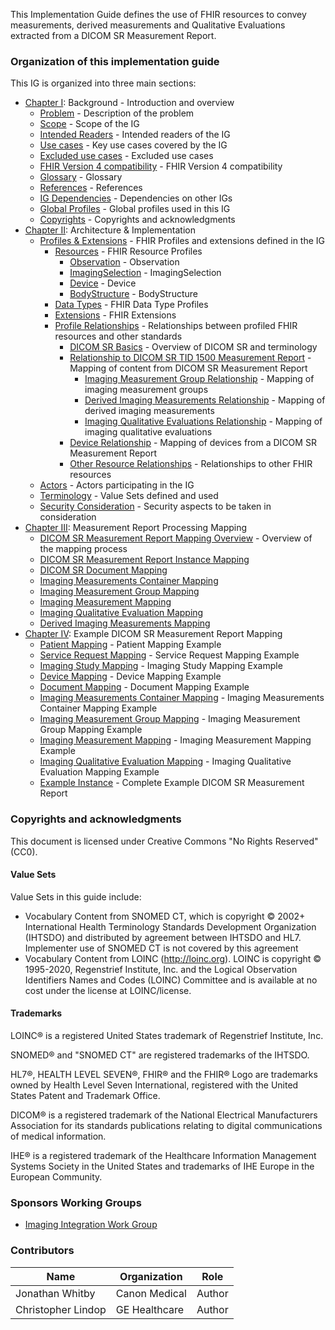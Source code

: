 This Implementation Guide defines the use of FHIR resources to convey measurements, derived measurements and  Qualitative Evaluations extracted from a DICOM SR Measurement Report.

### Organization of this implementation guide

This IG is organized into three main sections:

* [Chapter I](background.html): Background - Introduction and overview
    * [Problem](background.html#problem) - Description of the problem
    * [Scope](background.html#scope) - Scope of the IG
    * [Intended Readers](background.html#intended-readers) - Intended readers of the IG
    * [Use cases](background.html#use-cases) - Key use cases covered by the IG
    * [Excluded use cases](background.html#excluded-use-cases) - Excluded use cases
    * [FHIR Version 4 compatibility](background.html#fhir-version-4-compatibility) - FHIR Version 4 compatibility
    * [Glossary](background.html#glossary) - Glossary
    * [References](background.html#references) - References
    * [IG Dependencies](background.html#ig-dependencies) - Dependencies on other IGs
    * [Global Profiles](background.html#global-profiles) - Global profiles used in this IG
    * [Copyrights](background.html#copyrights) - Copyrights and acknowledgments
* [Chapter II](architecture.html): Architecture & Implementation
    * [Profiles & Extensions](architecture.html#profiles--extensions) - FHIR Profiles and extensions defined in the IG
      * [Resources](architecture.html#resource-profiles) - FHIR Resource Profiles
        * [Observation](architecture.html#observation) - Observation
        * [ImagingSelection](architecture.html#imagingselection) - ImagingSelection
        * [Device](architecture.html#device) - Device
        * [BodyStructure](architecture.html#bodystructure) - BodyStructure
      * [Data Types](architecture.html#supporting-datatype-profiles) - FHIR Data Type Profiles
      * [Extensions](architecture.html#supporting-extensions) - FHIR Extensions
      * [Profile Relationships](architecture.html#profile-relationships) - Relationships between profiled FHIR resources and other standards
        * [DICOM SR Basics](architecture.html#dicom-sr-basics) - Overview of DICOM SR and terminology
        * [Relationship to DICOM SR TID 1500 Measurement Report](architecture.html#relationship-to-dicom-sr-tid-1500-measurement-report) - Mapping of content from DICOM SR Measurement Report
          * [Imaging Measurement Group Relationship](architecture.html#imaging-measurement-group-relationship) - Mapping of imaging measurement groups
          * [Derived Imaging Measurements Relationship](architecture.html#derived-imaging-measurements-relationship) - Mapping of derived imaging measurements
          * [Imaging Qualitative Evaluations Relationship](architecture.html#imaging-qualitative-evaluations-relationship) - Mapping of imaging qualitative evaluations
        * [Device Relationship](architecture.html#device-relationship) - Mapping of devices from a DICOM SR Measurement Report
        * [Other Resource Relationships](architecture.html#other-resource-relationships) - Relationships to other FHIR resources
    * [Actors](architecture.html#actors) - Actors participating in the IG
    * [Terminology](architecture.html#terminology) - Value Sets defined and used
    * [Security Consideration](architecture.html#security-consideration) - Security aspects to be taken in consideration
* [Chapter III](mapping.html): Measurement Report Processing Mapping
    * [DICOM SR Measurement Report Mapping Overview](mapping.html#dicom-sr-measurement-report-mapping-overview) - Overview of the mapping process
    * [DICOM SR Measurement Report Instance Mapping](mapping.html#dicom-sr-measurement-report-instance-mapping)
    * [DICOM SR Document Mapping](mapping.html#document-ie-mapping)
    * [Imaging Measurements Container Mapping](mapping.html#imaging-measurements-container-mapping)
    * [Imaging Measurement Group Mapping](mapping.html#imaging-measurement-group-mapping)
    * [Imaging Measurement Mapping](mapping.html#imaging-measurement-mapping)
    * [Imaging Qualitative Evaluation Mapping](mapping.html#imaging-qualitative-evaluation-mapping)
    * [Derived Imaging Measurements Mapping](mapping.html#derived-imaging-measurement-mapping)
* [Chapter IV](example.html): Example DICOM SR Measurement Report Mapping
    * [Patient Mapping](example.html#example-patient-mapping) - Patient Mapping Example
    * [Service Request Mapping](example.html#example-service-request-mapping) - Service Request Mapping Example
    * [Imaging Study Mapping](example.html#example-imaging-study-mapping) - Imaging Study Mapping Example
    * [Device Mapping](example.html#example-device-mapping) - Device Mapping Example
    * [Document Mapping](example.html#example-document-mapping) - Document Mapping Example
    * [Imaging Measurements Container Mapping](example.html#example-imaging-measurement-container-mapping) - Imaging Measurements Container Mapping Example
    * [Imaging Measurement Group Mapping](example.html#example-imaging-measurement-group-mapping) - Imaging Measurement Group Mapping Example
    * [Imaging Measurement Mapping](example.html#example-imaging-measurement-mapping) - Imaging Measurement Mapping Example
    * [Imaging Qualitative Evaluation Mapping](example.html#example-imaging-qualitative-evaluation-mapping) - Imaging Qualitative Evaluation Mapping Example
    * [Example Instance](example.html#example-measurement-report) - Complete Example DICOM SR Measurement Report

### Copyrights and acknowledgments

This document is licensed under Creative Commons "No Rights Reserved" (CC0).

#### Value Sets
Value Sets in this guide include:

* Vocabulary Content from SNOMED CT, which is copyright © 2002+ International Health Terminology Standards Development Organization (IHTSDO) and distributed by agreement between IHTSDO and HL7. Implementer use of SNOMED CT is not covered by this agreement
* Vocabulary Content from LOINC (http://loinc.org). LOINC is copyright © 1995-2020, Regenstrief Institute, Inc. and the Logical Observation Identifiers Names and Codes (LOINC) Committee and is available at no cost under the license at LOINC/license.

#### Trademarks
LOINC® is a registered United States trademark of Regenstrief Institute, Inc.

SNOMED® and "SNOMED CT" are registered trademarks of the IHTSDO.

HL7®, HEALTH LEVEL SEVEN®, FHIR® and the FHIR® Logo are trademarks owned by Health Level Seven International, registered with the United States Patent and Trademark Office.

DICOM® is a registered trademark of the National Electrical Manufacturers Association for its standards publications relating to digital communications of medical information.

IHE® is a registered trademark of the Healthcare Information Management Systems Society in the United States and trademarks of IHE Europe in the European Community.

### Sponsors Working Groups
* [Imaging Integration Work Group](http://www.hl7.org/Special/committees/imagemgt)

### Contributors

| Name | Organization | Role |
| ---- | ---- | ---- |
| Jonathan Whitby | Canon Medical | Author |
| Christopher Lindop | GE Healthcare | Author |
